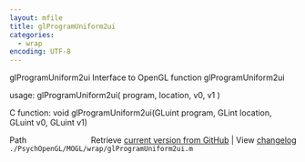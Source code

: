 ```yaml
---
layout: mfile
title: glProgramUniform2ui
categories:
  - wrap
encoding: UTF-8
---
```


glProgramUniform2ui  Interface to OpenGL function glProgramUniform2ui

usage:  glProgramUniform2ui\( program, location, v0, v1 \)

C function:  void glProgramUniform2ui\(GLuint program, GLint location, GLuint v0, GLuint v1\)


<div class="code_header" style="text-align:right;">
  <span style="float:left;">Path&nbsp;&nbsp;</span> <span class="counter">Retrieve <a href=
  "https://raw.github.com/Psychtoolbox-3/Psychtoolbox-3/beta/./PsychOpenGL/MOGL/wrap/glProgramUniform2ui.m">current version from GitHub</a> | View <a href=
  "https://github.com/Psychtoolbox-3/Psychtoolbox-3/commits/beta/./PsychOpenGL/MOGL/wrap/glProgramUniform2ui.m">changelog</a></span>
</div>
<div class="code">
  <code>./PsychOpenGL/MOGL/wrap/glProgramUniform2ui.m</code>
</div>

